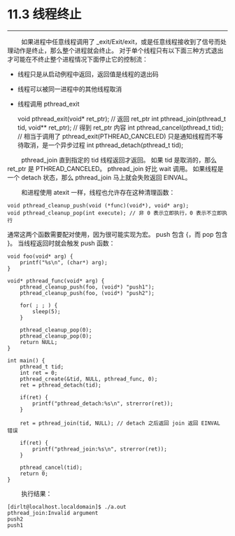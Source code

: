 # 11.3 线程终止
***

&emsp;&emsp;
如果进程中任意线程调用了 \_exit/Exit/exit，或是任意线程接收到了信号而处理动作是终止，那么整个进程就会终止。
对于单个线程只有以下面三种方式退出才可能在不终止整个进程情况下面停止它的控制流：

+ 线程只是从启动例程中返回，返回值是线程的退出码
+ 线程可以被同一进程中的其他线程取消
+ 线程调用 pthread\_exit


    void pthread_exit(void* ret_ptr);                   // 返回 ret_ptr
    int pthread_join(pthread_t tid, void** ret_ptr);    // 得到 ret_ptr 内容
    int pthread_cancel(pthread_t tid);                  // 相当于调用了 pthread_exit(PTHREAD_CANCELED)
                                                           只是通知线程而不等待取消，是一个异步过程
    int pthread_detach(pthread_t tid);

&emsp;&emsp;
pthread\_join 直到指定的 tid 线程返回才返回。
如果 tid 是取消的，那么 ret\_ptr 是 PTHREAD\_CANCELED。
pthread\_join 好比 wait 调用。
如果线程是一个 detach 状态，那么 pthread\_join 马上就会失败返回 EINVAL。

&emsp;&emsp;
和进程使用 atexit 一样，线程也允许存在这种清理函数：

    void pthread_cleanup_push(void (*func)(void*), void* arg);
    void pthread_cleanup_pop(int execute); // 非 0 表示立即执行，0 表示不立即执行

通常这两个函数需要配对使用，因为很可能实现为宏。
push 包含 {，而 pop 包含 }。
当线程返回时就会触发 push 函数：

    void foo(void* arg) {
        printf("%s\n", (char*) arg);
    }
    
    void* pthread_func(void* arg) {
        pthread_cleanup_push(foo, (void*) "push1");
        pthread_cleanup_push(foo, (void*) "push2");

        for( ; ; ) {
            sleep(5);
        }

        pthread_cleanup_pop(0);
        pthread_cleanup_pop(0);
        return NULL;
    }
    
    int main() {
        pthread_t tid;
        int ret = 0;
        pthread_create(&tid, NULL, pthread_func, 0);
        ret = pthread_detach(tid);

        if(ret) {
            printf("pthread_detach:%s\n", strerror(ret));
        }

        ret = pthread_join(tid, NULL); // detach 之后返回 join 返回 EINVAL 错误

        if(ret) {
            printf("pthread_join:%s\n", strerror(ret));
        }

        pthread_cancel(tid);
        return 0;
    }

&emsp;&emsp;
执行结果：

    [dirlt@localhost.localdomain]$ ./a.out
    pthread_join:Invalid argument
    push2
    push1
